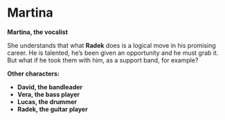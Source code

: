 # Martina

__Martina, the vocalist__

She understands that what __Radek__ does is a logical move in his promising career. He is talented, he’s been given an opportunity and he must grab it. But what if he took them with him, as a support band, for example?

<!-- novy sloupec -->

__Other characters:__

- __David, the bandleader__
- __Vera, the bass player__
- __Lucas, the drummer__
- __Radek, the guitar player__

